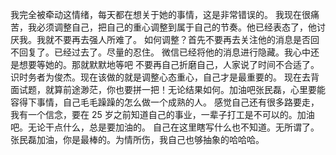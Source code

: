 我完全被牵动这情绪，每天都在想关于她的事情，这是非常错误的。
我现在很痛苦，我必须调整自己，把自己的重心调整到属于自己的节奏。他已经表态了，他讨厌我。我就不要再去强人所难了。
如何调整？首先不要再去关注他的消息是否回不回复了。已经过去了。尽量的忍住。
微信已经将他的消息进行隐藏。我心中还是想要等她的。那就默默地等吧
不要再自己折磨自己，人家说了时间不合适了。识时务者为俊杰。现在该做的就是调整心态重心，自己才是最重要的。
现在去背面试题，就算前途渺茫，你也要拼一把！无论结果如何。加油吧张民磊，心里要能容得下事情，自己毛毛躁躁的怎么做一个成熟的人。
感觉自己还有很多路要走，我有一个信念，要在 25 岁之前知道自己的事业，一辈子打工是不可以的。加油吧。无论干点什么，总是要加油的。
自己在这里瞎写什么也不知道。无所谓了。张民磊加油，你是最棒的。为情所伤，我自己也够抽象的哈哈哈。